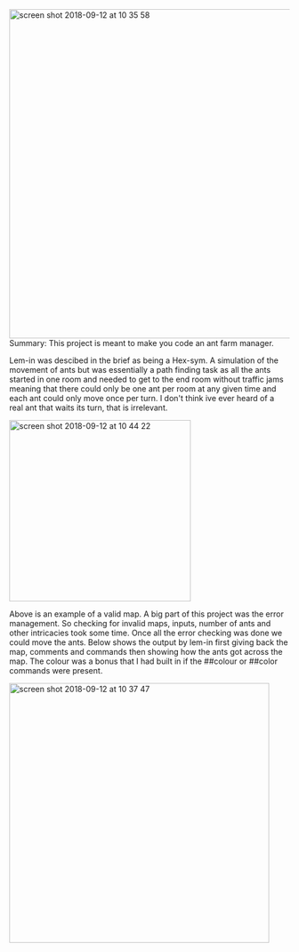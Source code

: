 
<img width="592" alt="screen shot 2018-09-12 at 10 35 58" src="https://user-images.githubusercontent.com/36439765/45412666-8b588d80-b677-11e8-8bfa-273747258fd9.png">
Summary: This project is meant to make you code an ant farm manager.

Lem-in was descibed in the brief as being a Hex-sym. A simulation of the movement of ants but was essentially a path finding task
as all the ants started in one room and needed to get to the end room without traffic jams meaning that there could only be one ant per
room at any given time and each ant could only move once per turn. I don't think ive ever heard of a real ant that waits its turn, that 
is irrelevant. 

<img width="326" alt="screen shot 2018-09-12 at 10 44 22" src="https://user-images.githubusercontent.com/36439765/45413129-b4c5e900-b678-11e8-9500-5a3233fb55ce.png">

Above is an example of a valid map.
A big part of this project was the error management. So checking for invalid maps, inputs, number of ants and other intricacies took 
some time. Once all the error checking was done we could move the ants. 
Below shows the output by lem-in first giving back the map, comments and commands then showing how the ants got across the map.
The colour was a bonus that I had built in if the ##colour or ##color commands were present.

<img width="467" alt="screen shot 2018-09-12 at 10 37 47" src="https://user-images.githubusercontent.com/36439765/45412761-c6f35780-b677-11e8-8bbf-3115846733bc.png">
